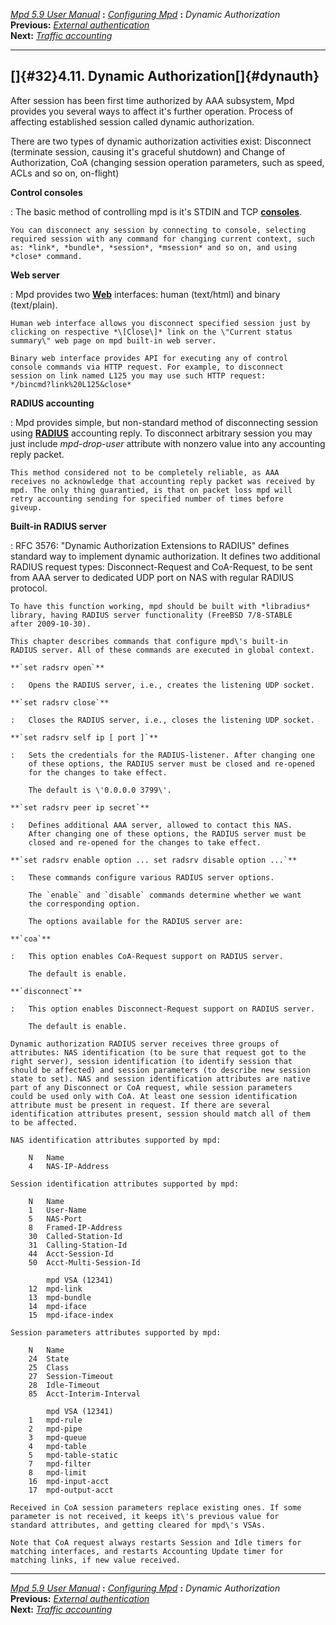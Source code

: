 [*Mpd 5.9 User Manual*](mpd.html) **:** [*Configuring Mpd*](mpd17.html)
**:** *Dynamic Authorization*\
**Previous:** [*External authentication*](mpd31.html)\
**Next:** [*Traffic accounting*](mpd33.html)

------------------------------------------------------------------------

## []{#32}4.11. Dynamic Authorization[]{#dynauth}

After session has been first time authorized by AAA subsystem, Mpd
provides you several ways to affect it\'s further operation. Process of
affecting established session called dynamic authorization.

There are two types of dynamic authorization activities exist:
Disconnect (terminate session, causing it\'s graceful shutdown) and
Change of Authorization, CoA (changing session operation parameters,
such as speed, ACLs and so on, on-flight)

**Control consoles**

:   The basic method of controlling mpd is it\'s STDIN and TCP
    **[consoles](mpd40.html#console)**.

    You can disconnect any session by connecting to console, selecting
    required session with any command for changing current context, such
    as: *link*, *bundle*, *session*, *msession* and so on, and using
    *close* command.

**Web server**

:   Mpd provides two **[Web](mpd41.html#web)** interfaces: human
    (text/html) and binary (text/plain).

    Human web interface allows you disconnect specified session just by
    clicking on respective *\[Close\]* link on the \"Current status
    summary\" web page on mpd built-in web server.

    Binary web interface provides API for executing any of control
    console commands via HTTP request. For example, to disconnect
    session on link named L125 you may use such HTTP request:
    */bincmd?link%20L125&close*

**RADIUS accounting**

:   Mpd provides simple, but non-standard method of disconnecting
    session using **[RADIUS](mpd30.html#radius)** accounting reply. To
    disconnect arbitrary session you may just include *mpd-drop-user*
    attribute with nonzero value into any accounting reply packet.

    This method considered not to be completely reliable, as AAA
    receives no acknowledge that accounting reply packet was received by
    mpd. The only thing guarantied, is that on packet loss mpd will
    retry accounting sending for specified number of times before
    giveup.

**Built-in RADIUS server**

:   RFC 3576: \"Dynamic Authorization Extensions to RADIUS\" defines
    standard way to implement dynamic authorization. It defines two
    additional RADIUS request types: Disconnect-Request and CoA-Request,
    to be sent from AAA server to dedicated UDP port on NAS with regular
    RADIUS protocol.

    To have this function working, mpd should be built with *libradius*
    library, having RADIUS server functionality (FreeBSD 7/8-STABLE
    after 2009-10-30).

    This chapter describes commands that configure mpd\'s built-in
    RADIUS server. All of these commands are executed in global context.

    **`set radsrv open`**

    :   Opens the RADIUS server, i.e., creates the listening UDP socket.

    **`set radsrv close`**

    :   Closes the RADIUS server, i.e., closes the listening UDP socket.

    **`set radsrv self ip [ port ]`**

    :   Sets the credentials for the RADIUS-listener. After changing one
        of these options, the RADIUS server must be closed and re-opened
        for the changes to take effect.

        The default is \'0.0.0.0 3799\'.

    **`set radsrv peer ip secret`**

    :   Defines additional AAA server, allowed to contact this NAS.
        After changing one of these options, the RADIUS server must be
        closed and re-opened for the changes to take effect.

    **`set radsrv enable option ... set radsrv disable option ...`**

    :   These commands configure various RADIUS server options.

        The `enable` and `disable` commands determine whether we want
        the corresponding option.

        The options available for the RADIUS server are:

    **`coa`**

    :   This option enables CoA-Request support on RADIUS server.

        The default is enable.

    **`disconnect`**

    :   This option enables Disconnect-Request support on RADIUS server.

        The default is enable.

    Dynamic authorization RADIUS server receives three groups of
    attributes: NAS identification (to be sure that request got to the
    right server), session identification (to identify session that
    should be affected) and session parameters (to describe new session
    state to set). NAS and session identification attributes are native
    part of any Disconnect or CoA request, while session parameters
    could be used only with CoA. At least one session identification
    attribute must be present in request. If there are several
    identification attributes present, session should match all of them
    to be affected.

    NAS identification attributes supported by mpd:

        N   Name
        4   NAS-IP-Address

    Session identification attributes supported by mpd:

        N   Name
        1   User-Name
        5   NAS-Port
        8   Framed-IP-Address
        30  Called-Station-Id
        31  Calling-Station-Id
        44  Acct-Session-Id
        50  Acct-Multi-Session-Id

            mpd VSA (12341)
        12  mpd-link
        13  mpd-bundle
        14  mpd-iface
        15  mpd-iface-index

    Session parameters attributes supported by mpd:

        N   Name
        24  State
        25  Class
        27  Session-Timeout
        28  Idle-Timeout
        85  Acct-Interim-Interval

            mpd VSA (12341)
        1   mpd-rule
        2   mpd-pipe
        3   mpd-queue
        4   mpd-table
        5   mpd-table-static
        7   mpd-filter
        8   mpd-limit
        16  mpd-input-acct
        17  mpd-output-acct

    Received in CoA session parameters replace existing ones. If some
    parameter is not received, it keeps it\'s previous value for
    standard attributes, and getting cleared for mpd\'s VSAs.

    Note that CoA request always restarts Session and Idle timers for
    matching interfaces, and restarts Accounting Update timer for
    matching links, if new value received.

------------------------------------------------------------------------

[*Mpd 5.9 User Manual*](mpd.html) **:** [*Configuring Mpd*](mpd17.html)
**:** *Dynamic Authorization*\
**Previous:** [*External authentication*](mpd31.html)\
**Next:** [*Traffic accounting*](mpd33.html)
